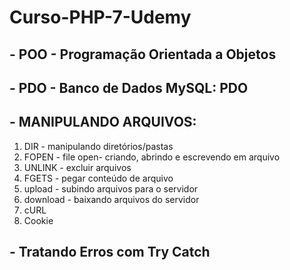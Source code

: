 # Curso-PHP-7-Udemy

## - POO - Programação Orientada a Objetos

## - PDO - Banco de Dados MySQL: PDO

## - MANIPULANDO ARQUIVOS:
<ol> 
    <li>DIR - manipulando diretórios/pastas</li>
    <li>FOPEN - file open- criando, abrindo e escrevendo em arquivo</li>
    <li>UNLINK - excluir arquivos</li>
    <li>FGETS - pegar conteúdo de arquivo</li>
    <li>upload - subindo arquivos para o servidor</li>
    <li>download - baixando arquivos do servidor</li>
    <li>cURL</li>
    <li>Cookie</li>
</ol>

## - Tratando Erros com Try Catch

## 
